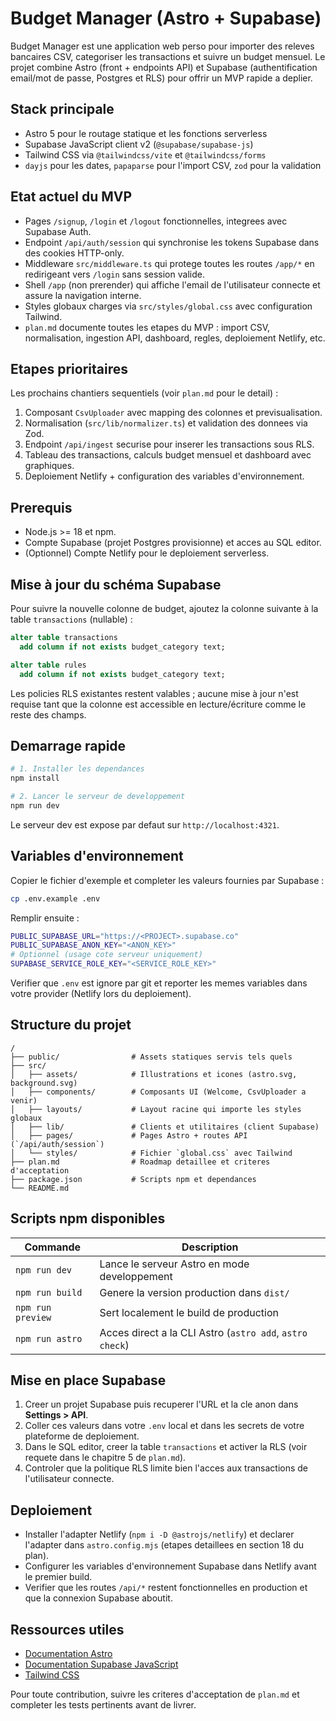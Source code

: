 # Budget Manager (Astro + Supabase)

Budget Manager est une application web perso pour importer des releves bancaires CSV, categoriser les transactions et suivre un budget mensuel. Le projet combine Astro (front + endpoints API) et Supabase (authentification email/mot de passe, Postgres et RLS) pour offrir un MVP rapide a deplier.

## Stack principale
- Astro 5 pour le routage statique et les fonctions serverless
- Supabase JavaScript client v2 (`@supabase/supabase-js`)
- Tailwind CSS via `@tailwindcss/vite` et `@tailwindcss/forms`
- `dayjs` pour les dates, `papaparse` pour l'import CSV, `zod` pour la validation

## Etat actuel du MVP
- Pages `/signup`, `/login` et `/logout` fonctionnelles, integrees avec Supabase Auth.
- Endpoint `/api/auth/session` qui synchronise les tokens Supabase dans des cookies HTTP-only.
- Middleware `src/middleware.ts` qui protege toutes les routes `/app/*` en redirigeant vers `/login` sans session valide.
- Shell `/app` (non prerender) qui affiche l'email de l'utilisateur connecte et assure la navigation interne.
- Styles globaux charges via `src/styles/global.css` avec configuration Tailwind.
- `plan.md` documente toutes les etapes du MVP : import CSV, normalisation, ingestion API, dashboard, regles, deploiement Netlify, etc.

## Etapes prioritaires
Les prochains chantiers sequentiels (voir `plan.md` pour le detail) :
1. Composant `CsvUploader` avec mapping des colonnes et previsualisation.
2. Normalisation (`src/lib/normalizer.ts`) et validation des donnees via Zod.
3. Endpoint `/api/ingest` securise pour inserer les transactions sous RLS.
4. Tableau des transactions, calculs budget mensuel et dashboard avec graphiques.
5. Deploiement Netlify + configuration des variables d'environnement.

## Prerequis
- Node.js >= 18 et npm.
- Compte Supabase (projet Postgres provisionne) et acces au SQL editor.
- (Optionnel) Compte Netlify pour le deploiement serverless.

## Mise à jour du schéma Supabase
Pour suivre la nouvelle colonne de budget, ajoutez la colonne suivante à la table `transactions` (nullable) :

```sql
alter table transactions
  add column if not exists budget_category text;

alter table rules
  add column if not exists budget_category text;
```

Les policies RLS existantes restent valables ; aucune mise à jour n'est requise tant que la colonne est accessible en lecture/écriture comme le reste des champs.

## Demarrage rapide
```bash
# 1. Installer les dependances
npm install

# 2. Lancer le serveur de developpement
npm run dev
```
Le serveur dev est expose par defaut sur `http://localhost:4321`.

## Variables d'environnement
Copier le fichier d'exemple et completer les valeurs fournies par Supabase :
```bash
cp .env.example .env
```
Remplir ensuite :
```bash
PUBLIC_SUPABASE_URL="https://<PROJECT>.supabase.co"
PUBLIC_SUPABASE_ANON_KEY="<ANON_KEY>"
# Optionnel (usage cote serveur uniquement)
SUPABASE_SERVICE_ROLE_KEY="<SERVICE_ROLE_KEY>"
```
Verifier que `.env` est ignore par git et reporter les memes variables dans votre provider (Netlify lors du deploiement).

## Structure du projet
```
/
├── public/                # Assets statiques servis tels quels
├── src/
│   ├── assets/            # Illustrations et icones (astro.svg, background.svg)
│   ├── components/        # Composants UI (Welcome, CsvUploader a venir)
│   ├── layouts/           # Layout racine qui importe les styles globaux
│   ├── lib/               # Clients et utilitaires (client Supabase)
│   ├── pages/             # Pages Astro + routes API (`/api/auth/session`)
│   └── styles/            # Fichier `global.css` avec Tailwind
├── plan.md                # Roadmap detaillee et criteres d'acceptation
├── package.json           # Scripts npm et dependances
└── README.md
```

## Scripts npm disponibles
| Commande        | Description                                             |
|-----------------|---------------------------------------------------------|
| `npm run dev`   | Lance le serveur Astro en mode developpement            |
| `npm run build` | Genere la version production dans `dist/`               |
| `npm run preview` | Sert localement le build de production                |
| `npm run astro` | Acces direct a la CLI Astro (`astro add`, `astro check`)|

## Mise en place Supabase
1. Creer un projet Supabase puis recuperer l'URL et la cle anon dans **Settings > API**.
2. Coller ces valeurs dans votre `.env` local et dans les secrets de votre plateforme de deploiement.
3. Dans le SQL editor, creer la table `transactions` et activer la RLS (voir requete dans le chapitre 5 de `plan.md`).
4. Controler que la politique RLS limite bien l'acces aux transactions de l'utilisateur connecte.

## Deploiement
- Installer l'adapter Netlify (`npm i -D @astrojs/netlify`) et declarer l'adapter dans `astro.config.mjs` (etapes detaillees en section 18 du plan).
- Configurer les variables d'environnement Supabase dans Netlify avant le premier build.
- Verifier que les routes `/api/*` restent fonctionnelles en production et que la connexion Supabase aboutit.

## Ressources utiles
- [Documentation Astro](https://docs.astro.build)
- [Documentation Supabase JavaScript](https://supabase.com/docs/reference/javascript/start)
- [Tailwind CSS](https://tailwindcss.com/docs)

Pour toute contribution, suivre les criteres d'acceptation de `plan.md` et completer les tests pertinents avant de livrer.
